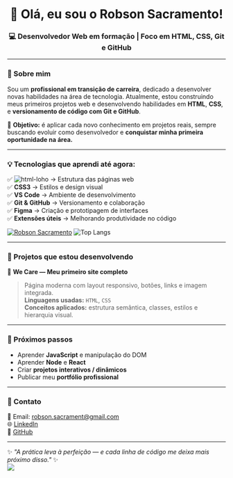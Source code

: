 <!-- Banner -->
<h1 align="center">👋 Olá, eu sou o Robson Sacramento!</h1>
<h3 align="center">💻 Desenvolvedor Web em formação | Foco em HTML, CSS, Git e GitHub</h3>

---

### 🧠 Sobre mim
Sou um **profissional em transição de carreira**, dedicado a desenvolver novas habilidades na área de tecnologia. 
Atualmente, estou construindo meus primeiros projetos web e desenvolvendo habilidades em **HTML**, **CSS**, e **versionamento de código com Git e GitHub**.

🚀 **Objetivo:** é aplicar cada novo conhecimento em projetos reais, sempre buscando evoluir como desenvolvedor e **conquistar minha primeira oportunidade na área.**

---

### 💡 Tecnologias que aprendi até agora:
✅ <img src="https://img.shields.io/badge/HTML-239120?style=for-the-badge&logo=html5&logoColor=white" alt="html-loho"/> → Estrutura das páginas web  
✅ **CSS3** → Estilos e design visual  
✅ **VS Code** → Ambiente de desenvolvimento  
✅ **Git & GitHub** → Versionamento e colaboração  
✅ **Figma** → Criação e prototipagem de interfaces  
✅ **Extensões úteis** → Melhorando produtividade no código  

[![Robson Sacramento](https://github-readme-stats.vercel.app/api?username=robsonsacrament)](https://github.com/anuraghazra/github-readme-stats)
![Top Langs](https://github-readme-stats.vercel.app/api/top-langs/?username=robsonsacrament&layout=compact)

---

### 🧩 Projetos que estou desenvolvendo
📌 **We Care — Meu primeiro site completo**
> Página moderna com layout responsivo, botões, links e imagem integrada.  
> **Linguagens usadas:** `HTML`, `CSS`  
> **Conceitos aplicados:** estrutura semântica, classes, estilos e hierarquia visual.

---

### 🌱 Próximos passos
- Aprender **JavaScript** e manipulação do DOM
- Aprender **Node** e **React**
- Criar **projetos interativos / dinâmicos**  
- Publicar meu **portfólio profissional**  

---

### 💬 Contato
📧 Email: robson.sacrament@gmail.com  
🌐 [LinkedIn](https://linkedin.com/in/robsonsacramento)  
🐙 [GitHub](https://github.com/robsonsacrament)  

---

✨ _"A prática leva à perfeição — e cada linha de código me deixa mais próximo disso."_ ✨
<br>
![](https://komarev.com/ghpvc/?username=your-github-robsonsacrament)


